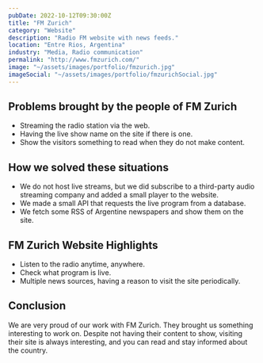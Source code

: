 ```yaml
---
pubDate: 2022-10-12T09:30:00Z
title: "FM Zurich"
category: "Website"
description: "Radio FM website with news feeds."
location: "Entre Rios, Argentina"
industry: "Media, Radio communication"
permalink: "http://www.fmzurich.com/"
image: "~/assets/images/portfolio/fmzurich.jpg"
imageSocial: "~/assets/images/portfolio/fmzurichSocial.jpg"
---
```


## Problems brought by the people of FM Zurich

- Streaming the radio station via the web.
- Having the live show name on the site if there is one.
- Show the visitors something to read when they do not make content.

## How we solved these situations

- We do not host live streams, but we did subscribe to a third-party audio streaming company and added a small player to the website.
- We made a small API that requests the live program from a database.
- We fetch some RSS of Argentine newspapers and show them on the site.

## FM Zurich Website Highlights

- Listen to the radio anytime, anywhere.
- Check what program is live.
- Multiple news sources, having a reason to visit the site periodically.

## Conclusion

We are very proud of our work with FM Zurich. They brought us something interesting to work on. Despite not having their content to show, visiting their site is always interesting, and you can read and stay informed about the country.
